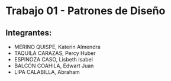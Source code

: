 # Trabajo 01 - Patrones de Diseño

## Integrantes:

* MERINO QUISPE, Katerin Almendra
* TAQUILA CARAZAS, Percy Huber
* ESPINOZA CASO, Lisbeth Isabel
* BALCÓN COAHILA, Edwart Juan
* LIPA CALABILLA, Abraham
